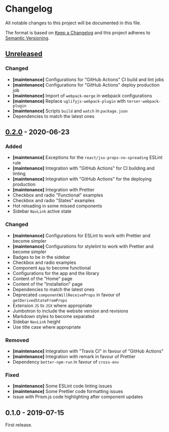 # Changelog

All notable changes to this project will be documented in this file.

The format is based on [Keep a Changelog](http://keepachangelog.com/en/1.0.0/)
and this project adheres to [Semantic Versioning](http://semver.org/spec/v2.0.0.html).

## [Unreleased][]

### Changed

- **[maintenance]** Configurations for "GitHub Actions" CI build and lint jobs
- **[maintenance]** Configurations for "GitHub Actions" deploy production job
- **[maintenance]** Import of `webpack-merge` in webpack configurations
- **[maintenance]** Replace `uglifyjs-webpack-plugin` with `terser-webpack-plugin`
- **[maintenance]** Scripts `build` and `watch` in `package.json`
- Dependencies to match the latest ones

## [0.2.0][] - 2020-06-23

### Added

- **[maintenance]** Exceptions for the `react/jsx-props-no-spreading` ESLint rule
- **[maintenance]** Integration with "GitHub Actions" for CI building and linting
- **[maintenance]** Integration with "GitHub Actions" for the deploying production
- **[maintenance]** Integration with Prettier
- Checkbox and radio "Functional" examples
- Checkbox and radio "States" examples
- Hot reloading in some missed components
- Sidebar `NavLink` active state

### Changed

- **[maintenance]** Configurations for ESLint to work with Prettier and become simpler
- **[maintenance]** Configurations for stylelint to work with Prettier and become simpler
- Badges to be in the sidebar
- Checkbox and radio examples
- Component `App` to become functional
- Configurations for the app and the library
- Content of the "Home" page
- Content of the "Installation" page
- Dependencies to match the latest ones
- Deprecated `componentWillReceiveProps` in favour of `getDerivedStateFromProps`
- Extension `JS` to `JSX` where appropriate
- Jumbotron to include the website version and revisions
- Markdown styles to become separated
- Sidebar `NavLink` height
- Use title case where appropriate

### Removed

- **[maintenance]** Integration with "Travis CI" in favour of "GitHub Actions"
- **[maintenance]** Integration with remark in favour of Prettier
- Dependency `better-npm-run` in favour of `cross-env`

### Fixed

- **[maintenance]** Some ESLint code linting issues
- **[maintenance]** Some Prettier code formatting issues
- Issue with Prism.js code highlighting after component updates

## 0.1.0 - 2019-07-15

First release.

[unreleased]: https://github.com/victorpopkov/react-ui-icheck/compare/v0.2.0...HEAD
[0.2.0]: https://github.com/victorpopkov/react-ui-icheck/compare/v0.1.0...v0.2.0
